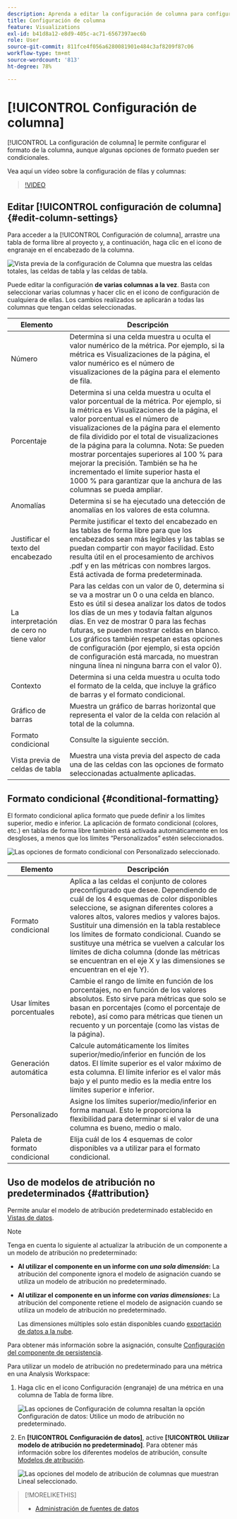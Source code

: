 ```yaml
---
description: Aprenda a editar la configuración de columna para configurar el formato de columna, aunque algunas opciones de formato pueden ser condicionales.
title: Configuración de columna
feature: Visualizations
exl-id: b41d8a12-e8d9-405c-ac71-6567397aec6b
role: User
source-git-commit: 811fce4f056a6280081901e484c3af8209f87c06
workflow-type: tm+mt
source-wordcount: '813'
ht-degree: 78%

---
```


# [!UICONTROL Configuración de columna]

[!UICONTROL La configuración de columna] le permite configurar el formato de la columna, aunque algunas opciones de formato pueden ser condicionales.

Vea aquí un vídeo sobre la configuración de filas y columnas:

>[!VIDEO](https://video.tv.adobe.com/v/40382/?quality=12)

## Editar [!UICONTROL configuración de columna] {#edit-column-settings}

Para acceder a la [!UICONTROL Configuración de columna], arrastre una tabla de forma libre al proyecto y, a continuación, haga clic en el icono de engranaje en el encabezado de la columna.

![Vista previa de la configuración de Columna que muestra las celdas totales, las celdas de tabla y las celdas de tabla.](assets/column_settings.png)

Puede editar la configuración **de varias columnas a la vez**. Basta con seleccionar varias columnas y hacer clic en el icono de configuración de cualquiera de ellas. Los cambios realizados se aplicarán a todas las columnas que tengan celdas seleccionadas.

| Elemento | Descripción |
| --- | --- |
| Número | Determina si una celda muestra u oculta el valor numérico de la métrica. Por ejemplo, si la métrica es Visualizaciones de la página, el valor numérico es el número de visualizaciones de la página para el elemento de fila. |
| Porcentaje | Determina si una celda muestra u oculta el valor porcentual de la métrica. Por ejemplo, si la métrica es Visualizaciones de la página, el valor porcentual es el número de visualizaciones de la página para el elemento de fila dividido por el total de visualizaciones de la página para la columna. Nota: Se pueden mostrar porcentajes superiores al 100 % para mejorar la precisión. También se ha he incrementado el límite superior hasta el 1000 % para garantizar que la anchura de las columnas se pueda ampliar. |
| Anomalías | Determina si se ha ejecutado una detección de anomalías en los valores de esta columna. |
| Justificar el texto del encabezado | Permite justificar el texto del encabezado en las tablas de forma libre para que los encabezados sean más legibles y las tablas se puedan compartir con mayor facilidad. Esto resulta útil en el procesamiento de archivos .pdf y en las métricas con nombres largos. Está activada de forma predeterminada. |
| La interpretación de cero no tiene valor | Para las celdas con un valor de 0, determina si se va a mostrar un 0 o una celda en blanco. Esto es útil si desea analizar los datos de todos los días de un mes y todavía faltan algunos días.  En vez de mostrar 0 para las fechas futuras, se pueden mostrar celdas en blanco. Los gráficos también respetan estas opciones de configuración (por ejemplo, si esta opción de configuración está marcada, no muestran ninguna línea ni ninguna barra con el valor 0). |
| Contexto | Determina si una celda muestra u oculta todo el formato de la celda, que incluye la gráfico de barras y el formato condicional. |
| Gráfico de barras | Muestra un gráfico de barras horizontal que representa el valor de la celda con relación al total de la columna. |
| Formato condicional | Consulte la siguiente sección. |
| Vista previa de celdas de tabla | Muestra una vista previa del aspecto de cada una de las celdas con las opciones de formato seleccionadas actualmente aplicadas. |

## Formato condicional {#conditional-formatting}

El formato condicional aplica formato que puede definir a los límites superior, medio e inferior. La aplicación de formato condicional (colores, etc.) en tablas de forma libre también está activada automáticamente en los desgloses, a menos que los límites “Personalizados” estén seleccionados.

![Las opciones de formato condicional con Personalizado seleccionado.](assets/conditional-formatting.png)

| Elemento | Descripción |
| --- | --- |
| Formato condicional | Aplica a las celdas el conjunto de colores preconfigurado que desee. Dependiendo de cuál de los 4 esquemas de color disponibles seleccione, se asignan diferentes colores a valores altos, valores medios y valores bajos. <br> Sustituir una dimensión en la tabla restablece los límites de formato condicional. Cuando se sustituye una métrica se vuelven a calcular los límites de dicha columna (donde las métricas se encuentran en el eje X y las dimensiones se encuentran en el eje Y). |
| Usar límites porcentuales | Cambie el rango de límite en función de los porcentajes, no en función de los valores absolutos. Esto sirve para métricas que solo se basan en porcentajes (como el porcentaje de rebote), así como para métricas que tienen un recuento y un porcentaje (como las vistas de la página). |
| Generación automática | Calcule automáticamente los límites superior/medio/inferior en función de los datos. El límite superior es el valor máximo de esta columna. El límite inferior es el valor más bajo y el punto medio es la media entre los límites superior e inferior. |
| Personalizado | Asigne los límites superior/medio/inferior en forma manual. Esto le proporciona la flexibilidad para determinar si el valor de una columna es bueno, medio o malo. |
| Paleta de formato condicional | Elija cuál de los 4 esquemas de color disponibles va a utilizar para el formato condicional. |

## Uso de modelos de atribución no predeterminados {#attribution}

Permite anular el modelo de atribución predeterminado establecido en [Vistas de datos](/help/data-views/component-settings/attribution.md).

>[!NOTE]
>
>Tenga en cuenta lo siguiente al actualizar la atribución de un componente a un modelo de atribución no predeterminado:
>
>* **Al utilizar el componente en un informe con *una sola dimensión*:** La atribución del componente ignora el modelo de asignación cuando se utiliza un modelo de atribución no predeterminado.
>
>* **Al utilizar el componente en un informe con *varias dimensiones*:** La atribución del componente retiene el modelo de asignación cuando se utiliza un modelo de atribución no predeterminado.
>
>   Las dimensiones múltiples solo están disponibles cuando [exportación de datos a la nube](/help/analysis-workspace/export/export-cloud.md).
>
> Para obtener más información sobre la asignación, consulte [Configuración del componente de persistencia](/help/data-views/component-settings/persistence.md).

Para utilizar un modelo de atribución no predeterminado para una métrica en una Analysis Workspace:

1. Haga clic en el icono Configuración (engranaje) de una métrica en una columna de Tabla de forma libre.

   ![Las opciones de Configuración de columna resaltan la opción Configuración de datos: Utilice un modo de atribución no predeterminado.](assets/attribution-checkbox.png)

2. En **[!UICONTROL Configuración de datos]**, active **[!UICONTROL Utilizar modelo de atribución no predeterminado]**. Para obtener más información sobre los diferentes modelos de atribución, consulte [Modelos de atribución](/help/data-views/component-settings/attribution.md).

   ![Las opciones del modelo de atribución de columnas que muestran Lineal seleccionado.](assets/attribution-select.png)

>[!MORELIKETHIS]
>
>* [Administración de fuentes de datos](/help/analysis-workspace/visualizations/t-sync-visualization.md)
